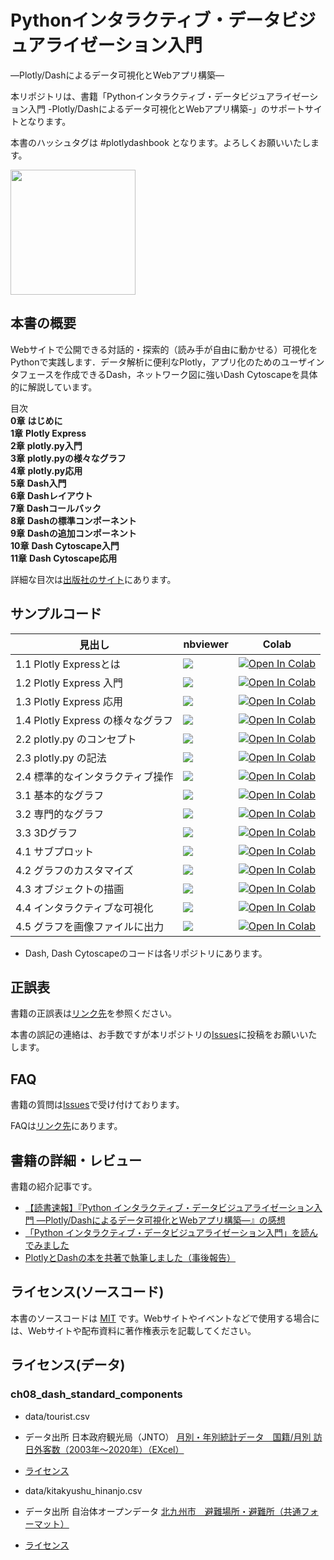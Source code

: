 # Pythonインタラクティブ・データビジュアライゼーション入門

―Plotly/Dashによるデータ可視化とWebアプリ構築―

本リポジトリは、書籍「Pythonインタラクティブ・データビジュアライゼーション入門 -Plotly/Dashによるデータ可視化とWebアプリ構築-」のサポートサイトとなります。

本書のハッシュタグは #plotlydashbook となります。よろしくお願いいたします。
<br>
     
<img src="https://www.asakura.co.jp/goods_img/117651.jpg" width=200px>

## 本書の概要

Webサイトで公開できる対話的・探索的（読み手が自由に動かせる）可視化をPythonで実践します．データ解析に便利なPlotly，アプリ化のためのユーザインタフェースを作成できるDash，ネットワーク図に強いDash Cytoscapeを具体的に解説しています。

目次    
**0章** **はじめに**    
**1章** **Plotly Express**     
**2章** **plotly.py入門**     
**3章** **plotly.pyの様々なグラフ**     
**4章** **plotly.py応用**    
**5章** **Dash入門**     
**6章** **Dashレイアウト**     
**7章** **Dashコールバック**     
**8章** **Dashの標準コンポーネント**     
**9章** **Dashの追加コンポーネント**     
**10章** **Dash Cytoscape入門**     
**11章** **Dash Cytoscape応用**     

詳細な目次は[出版社のサイト](http://www.asakura.co.jp/books/isbn/978-4-254-12258-9/)にあります。

## サンプルコード

見出し|nbviewer|Colab
---|---|---
1.1 Plotly Expressとは | [![](https://img.shields.io/badge/render-nbviewer-orange.svg)](https://nbviewer.jupyter.org/github/plotly-dash-book/plotly-dash-book/blob/master/ch01_plotly_express/01_01_about.ipynb) | [![Open In Colab](https://colab.research.google.com/assets/colab-badge.svg)](https://colab.research.google.com/github/plotly-dash-book/plotly-dash-book/blob/master/ch01_plotly_express/01_01_about.ipynb)
1.2 Plotly Express 入門 | [![](https://img.shields.io/badge/render-nbviewer-orange.svg)](https://nbviewer.jupyter.org/github/plotly-dash-book/plotly-dash-book/blob/master/ch01_plotly_express/01_02_basic.ipynb) | [![Open In Colab](https://colab.research.google.com/assets/colab-badge.svg)](https://colab.research.google.com/github/plotly-dash-book/plotly-dash-book/blob/master/ch01_plotly_express/01_02_basic.ipynb)
1.3 Plotly Express 応用 | [![](https://img.shields.io/badge/render-nbviewer-orange.svg)](https://nbviewer.jupyter.org/github/plotly-dash-book/plotly-dash-book/blob/master/ch01_plotly_express/01_03_advance.ipynb) | [![Open In Colab](https://colab.research.google.com/assets/colab-badge.svg)](https://colab.research.google.com/github/plotly-dash-book/plotly-dash-book/blob/master/ch01_plotly_express/01_03_advance.ipynb)
1.4 Plotly Express の様々なグラフ | [![](https://img.shields.io/badge/render-nbviewer-orange.svg)](https://nbviewer.jupyter.org/github/plotly-dash-book/plotly-dash-book/blob/master/ch01_plotly_express/01_04_charts.ipynb) | [![Open In Colab](https://colab.research.google.com/assets/colab-badge.svg)](https://colab.research.google.com/github/plotly-dash-book/plotly-dash-book/blob/master/ch01_plotly_express/01_04_charts.ipynb)
2.2 plotly.py のコンセプト | [![](https://img.shields.io/badge/render-nbviewer-orange.svg)](https://nbviewer.jupyter.org/github/plotly-dash-book/plotly-dash-book/blob/master/ch02_plotly_basic/02_02_concept.ipynb) | [![Open In Colab](https://colab.research.google.com/assets/colab-badge.svg)](https://colab.research.google.com/github/plotly-dash-book/plotly-dash-book/blob/master/ch02_plotly_basic/02_02_concept.ipynb)
2.3 plotly.py の記法 | [![](https://img.shields.io/badge/render-nbviewer-orange.svg)](https://nbviewer.jupyter.org/github/plotly-dash-book/plotly-dash-book/blob/master/ch02_plotly_basic/02_03_notation.ipynb) | [![Open In Colab](https://colab.research.google.com/assets/colab-badge.svg)](https://colab.research.google.com/github/plotly-dash-book/plotly-dash-book/blob/master/ch02_plotly_basic/02_03_notation.ipynb)
2.4 標準的なインタラクティブ操作 | [![](https://img.shields.io/badge/render-nbviewer-orange.svg)](https://nbviewer.jupyter.org/github/plotly-dash-book/plotly-dash-book/blob/master/ch02_plotly_basic/02_04_interactive.ipynb) | [![Open In Colab](https://colab.research.google.com/assets/colab-badge.svg)](https://colab.research.google.com/github/plotly-dash-book/plotly-dash-book/blob/master/ch02_plotly_basic/02_04_interactive.ipynb)
3.1 基本的なグラフ | [![](https://img.shields.io/badge/render-nbviewer-orange.svg)](https://nbviewer.jupyter.org/github/plotly-dash-book/plotly-dash-book/blob/master/ch03_plotly_charts/03_01_basic_charts.ipynb) | [![Open In Colab](https://colab.research.google.com/assets/colab-badge.svg)](https://colab.research.google.com/github/plotly-dash-book/plotly-dash-book/blob/master/ch03_plotly_charts/03_01_basic_charts.ipynb)
3.2 専門的なグラフ | [![](https://img.shields.io/badge/render-nbviewer-orange.svg)](https://nbviewer.jupyter.org/github/plotly-dash-book/plotly-dash-book/blob/master/ch03_plotly_charts/03_02_technical.ipynb) | [![Open In Colab](https://colab.research.google.com/assets/colab-badge.svg)](https://colab.research.google.com/github/plotly-dash-book/plotly-dash-book/blob/master/ch03_plotly_charts/03_02_technical.ipynb)
3.3 3Dグラフ | [![](https://img.shields.io/badge/render-nbviewer-orange.svg)](https://nbviewer.jupyter.org/github/plotly-dash-book/plotly-dash-book/blob/master/ch03_plotly_charts/03_03_3D.ipynb) | [![Open In Colab](https://colab.research.google.com/assets/colab-badge.svg)](https://colab.research.google.com/github/plotly-dash-book/plotly-dash-book/blob/master/ch03_plotly_charts/03_03_3D.ipynb)
4.1 サブプロット | [![](https://img.shields.io/badge/render-nbviewer-orange.svg)](https://nbviewer.jupyter.org/github/plotly-dash-book/plotly-dash-book/blob/master/ch04_plotly_advance/04_01_subplots.ipynb) | [![Open In Colab](https://colab.research.google.com/assets/colab-badge.svg)](https://colab.research.google.com/github/plotly-dash-book/plotly-dash-book/blob/master/ch04_plotly_advance/04_01_subplots.ipynb)
4.2 グラフのカスタマイズ | [![](https://img.shields.io/badge/render-nbviewer-orange.svg)](https://nbviewer.jupyter.org/github/plotly-dash-book/plotly-dash-book/blob/master/ch04_plotly_advance/04_02_customize.ipynb) | [![Open In Colab](https://colab.research.google.com/assets/colab-badge.svg)](https://colab.research.google.com/github/plotly-dash-book/plotly-dash-book/blob/master/ch04_plotly_advance/04_02_customize.ipynb)
4.3 オブジェクトの描画 | [![](https://img.shields.io/badge/render-nbviewer-orange.svg)](https://nbviewer.jupyter.org/github/plotly-dash-book/plotly-dash-book/blob/master/ch04_plotly_advance/04_03_draw.ipynb) | [![Open In Colab](https://colab.research.google.com/assets/colab-badge.svg)](https://colab.research.google.com/github/plotly-dash-book/plotly-dash-book/blob/master/ch04_plotly_advance/04_03_draw.ipynb)
4.4 インタラクティブな可視化 | [![](https://img.shields.io/badge/render-nbviewer-orange.svg)](https://nbviewer.jupyter.org/github/plotly-dash-book/plotly-dash-book/blob/master/ch04_plotly_advance/04_04_interactive.ipynb) | [![Open In Colab](https://colab.research.google.com/assets/colab-badge.svg)](https://colab.research.google.com/github/plotly-dash-book/plotly-dash-book/blob/master/ch04_plotly_advance/04_04_interactive.ipynb)
4.5 グラフを画像ファイルに出力 | [![](https://img.shields.io/badge/render-nbviewer-orange.svg)](https://nbviewer.jupyter.org/github/plotly-dash-book/plotly-dash-book/blob/master/ch04_plotly_advance/04_05_export.ipynb) | [![Open In Colab](https://colab.research.google.com/assets/colab-badge.svg)](https://colab.research.google.com/github/plotly-dash-book/plotly-dash-book/blob/master/ch04_plotly_advance/04_05_export.ipynb)

- Dash, Dash Cytoscapeのコードは各リポジトリにあります。
## 正誤表

書籍の正誤表は[リンク先](https://github.com/plotly-dash-book/plotly-dash-book/blob/master/SEIGO.md)を参照ください。

本書の誤記の連絡は、お手数ですが本リポジトリの[Issues](https://github.com/plotly-dash-book/plotly-dash-book/issues)に投稿をお願いいたします。

## FAQ 

書籍の質問は[Issues](https://github.com/plotly-dash-book/plotly-dash-book/issues)で受け付けております。

FAQは[リンク先](https://github.com/plotly-dash-book/plotly-dash-book/blob/master/FAQ.md)にあります。

## 書籍の詳細・レビュー

書籍の紹介記事です。

- [【読書速報】『Python インタラクティブ・データビジュアライゼーション入門 ―Plotly/Dashによるデータ可視化とWebアプリ構築―』の感想](https://www.kanzennirikaisita.com/posts/4254122586)
- [「Python インタラクティブ・データビジュアライゼーション入門」を読んでみました](https://hr-sano.net/blog/2020/12/30/plotlydashbook/)
- [PlotlyとDashの本を共著で執筆しました（事後報告）](https://www.mazarimono.net/entry/2020/12/10/python-interactive-data-visialization)


## ライセンス(ソースコード)

本書のソースコードは [MIT](https://github.com/plotly-dash-book/plotly-dash-book/blob/main/LICENSE) です。Webサイトやイベントなどで使用する場合には、Webサイトや配布資料に著作権表示を記載してください。

## ライセンス(データ)

### ch08_dash_standard_components

- data/tourist.csv    
- データ出所 日本政府観光局（JNTO） [月別・年別統計データ　国籍/月別 訪日外客数（2003年～2020年）（EXcel）](https://www.jnto.go.jp/jpn/statistics/visitor_trends/index.html)
- [ライセンス](https://www.jnto.go.jp/jpn/statistics/statistics_faq.html?tab=block2)

- data/kitakyushu_hinanjo.csv
- データ出所 自治体オープンデータ [北九州市　避難場所・避難所（共通フォーマット）](https://ckan.open-governmentdata.org/dataset/401005_hinanbasyo)
- [ライセンス](https://ckan.open-governmentdata.org/usepolicy)


